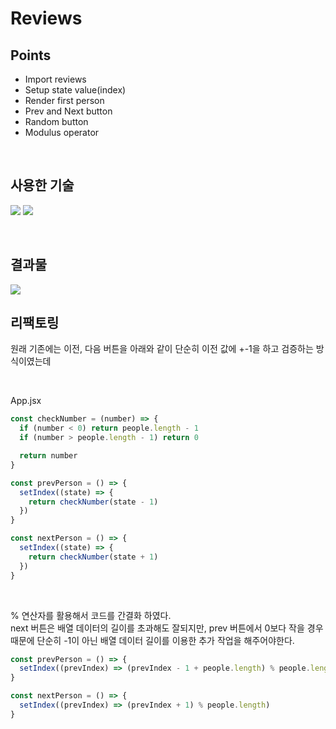 # Reviews

## Points

- Import reviews
- Setup state value(index)
- Render first person
- Prev and Next button
- Random button
- Modulus operator

<br />

## 사용한 기술

<img src="https://img.shields.io/badge/react-61DAFB?style=for-the-badge&logo=react&logoColor=black"> <img src="https://img.shields.io/badge/react_icons-555555?style=for-the-badge">

<br />

## 결과물

<img src="https://github.com/pyozz/javascript-projects-course/assets/92071025/9c52e41a-0ea2-4a5c-8838-1eded48a8501" />

<br />

## 리팩토링

원래 기존에는 이전, 다음 버튼을 아래와 같이 단순히 이전 값에 +-1을 하고 검증하는 방식이였는데

<br />

App.jsx

```js
const checkNumber = (number) => {
  if (number < 0) return people.length - 1
  if (number > people.length - 1) return 0

  return number
}

const prevPerson = () => {
  setIndex((state) => {
    return checkNumber(state - 1)
  })
}

const nextPerson = () => {
  setIndex((state) => {
    return checkNumber(state + 1)
  })
}
```

<br />

% 연산자를 활용해서 코드를 간결화 하였다.<br />
next 버튼은 배열 데이터의 길이를 초과해도 잘되지만, prev 버튼에서 0보다 작을 경우 때문에 단순히 -1이 아닌 배열 데이터 길이를 이용한 추가 작업을 해주어야한다.

```js
const prevPerson = () => {
  setIndex((prevIndex) => (prevIndex - 1 + people.length) % people.length)
}

const nextPerson = () => {
  setIndex((prevIndex) => (prevIndex + 1) % people.length)
}
```
